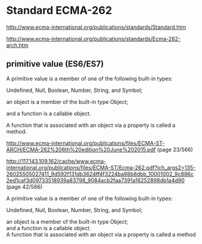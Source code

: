 # Standard ECMA-262  

http://www.ecma-international.org/publications/standards/Standard.htm  

http://www.ecma-international.org/publications/standards/Ecma-262-arch.htm  



## primitive value (ES6/ES7)

A primitive value is a member of one of the following built-in types:  

Undefined, Null, Boolean, Number, String, and Symbol;  

an object is a member of the built-in type Object;  

and a function is a callable object.  

A function that is associated with an object via a property is called a method.  

http://www.ecma-international.org/publications/files/ECMA-ST-ARCH/ECMA-262%206th%20edition%20June%202015.pdf (page 23/566)  


http://117.143.109.162/cache/www.ecma-international.org/publications/files/ECMA-ST/Ecma-262.pdf?ich_args2=135-26025505027411_9d592f131db3624ff4f3224ba98b8dbb_10001002_9c886c2ed1caf3d09733518939a83798_9084acb2faa7391a16252898db1a4d90 (page 42/586)  

A primitive value is a member of one of the following built-in types:  

Undefined, Null, Boolean, Number, String, and Symbol;  

an object is a member of the built-in type Object;  
and a function is a callable object.  
A function that is associated with an object via a property is called a method





















